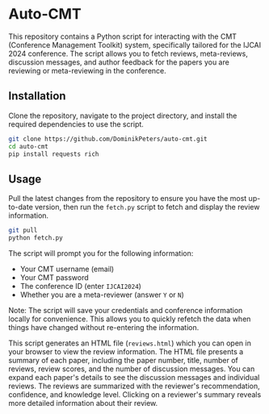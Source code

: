 # Auto-CMT

This repository contains a Python script for interacting with the CMT (Conference Management Toolkit) system, specifically tailored for the IJCAI 2024 conference. The script allows you to fetch reviews, meta-reviews, discussion messages, and author feedback for the papers you are reviewing or meta-reviewing in the conference.

## Installation

Clone the repository, navigate to the project directory, and install the required dependencies to use the script.

```bash
git clone https://github.com/DominikPeters/auto-cmt.git
cd auto-cmt
pip install requests rich
```

## Usage

Pull the latest changes from the repository to ensure you have the most up-to-date version, then run the `fetch.py` script to fetch and display the review information.

```bash
git pull
python fetch.py
```

The script will prompt you for the following information:
* Your CMT username (email)
* Your CMT password
* The conference ID (enter `IJCAI2024`)
* Whether you are a meta-reviewer (answer `Y` or `N`)

Note: The script will save your credentials and conference information locally for convenience. This allows you to quickly refetch the data when things have changed without re-entering the information.

This script generates an HTML file (`reviews.html`) which you can open in your browser to view the review information.
The HTML file presents a summary of each paper, including the paper number, title, number of reviews, review scores, and the number of discussion messages. You can expand each paper's details to see the discussion messages and individual reviews. The reviews are summarized with the reviewer's recommendation, confidence, and knowledge level. Clicking on a reviewer's summary reveals more detailed information about their review.